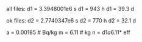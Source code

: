 all files:
d1 = 3.3948001e6 s
d1 = 943 h
d1 = 39.3 d

ok files:
d2 = 2.7740347e6 s 
d2 = 770 h
d2 = 32.1 d

a = 0.00185 # Bq/kg
m = 6.11 # kg
n = d1*a*6.11* eff 

